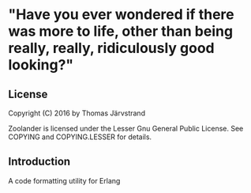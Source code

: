 # "Have you ever wondered if there was more to life, other than being really, really, ridiculously good looking?" #

## License ##
Copyright (C) 2016 by Thomas Järvstrand

Zoolander is licensed under the Lesser Gnu General Public License. See
COPYING and COPYING.LESSER for details.

## Introduction ##

A code formatting utility for Erlang